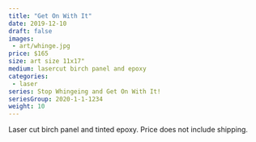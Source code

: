```yaml
---
title: "Get On With It"
date: 2019-12-10
draft: false
images:
 - art/whinge.jpg
price: $165
size: art size 11x17"
medium: lasercut birch panel and epoxy
categories:
 - laser
series: Stop Whingeing and Get On With It!
seriesGroup: 2020-1-1-1234
weight: 10
---
```


Laser cut birch panel and tinted epoxy. Price does not include shipping.

